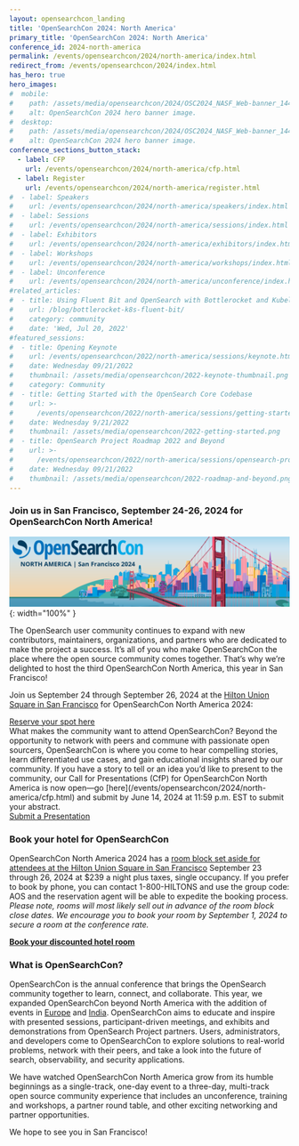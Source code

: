 ```yaml
---
layout: opensearchcon_landing
title: 'OpenSearchCon 2024: North America'
primary_title: 'OpenSearchCon 2024: North America'
conference_id: 2024-north-america
permalink: /events/opensearchcon/2024/north-america/index.html
redirect_from: /events/opensearchcon/2024/index.html
has_hero: true
hero_images:
#  mobile:
#    path: /assets/media/opensearchcon/2024/OSC2024_NASF_Web-banner_1440x360.png
#    alt: OpenSearchCon 2024 hero banner image.
#  desktop:
#    path: /assets/media/opensearchcon/2024/OSC2024_NASF_Web-banner_1440x360.png
#    alt: OpenSearchCon 2024 hero banner image.
conference_sections_button_stack:
  - label: CFP
    url: /events/opensearchcon/2024/north-america/cfp.html
  - label: Register
    url: /events/opensearchcon/2024/north-america/register.html
#  - label: Speakers
#    url: /events/opensearchcon/2024/north-america/speakers/index.html
#  - label: Sessions 
#    url: /events/opensearchcon/2024/north-america/sessions/index.html
#  - label: Exhibitors
#    url: /events/opensearchcon/2024/north-america/exhibitors/index.html
#  - label: Workshops
#    url: /events/opensearchcon/2024/north-america/workshops/index.html
#  - label: Unconference
#    url: /events/opensearchcon/2024/north-america/unconference/index.html
#related_articles:
#  - title: Using Fluent Bit and OpenSearch with Bottlerocket and Kubelet logs
#    url: /blog/bottlerocket-k8s-fluent-bit/
#    category: community
#    date: 'Wed, Jul 20, 2022'
#featured_sessions:
#  - title: Opening Keynote
#    url: /events/opensearchcon/2022/north-america/sessions/keynote.html
#    date: Wednesday 09/21/2022
#    thumbnail: /assets/media/opensearchcon/2022-keynote-thumbnail.png
#    category: Community
#  - title: Getting Started with the OpenSearch Core Codebase
#    url: >-
#      /events/opensearchcon/2022/north-america/sessions/getting-started-with-opensearch-core-codebase.html
#    date: Wednesday 9/21/2022
#    thumbnail: /assets/media/opensearchcon/2022-getting-started.png
#  - title: OpenSearch Project Roadmap 2022 and Beyond
#    url: >-
#      /events/opensearchcon/2022/north-america/sessions/opensearch-project-roadmap-2022-and-beyond.html
#    date: Wednesday 09/21/2022
#    thumbnail: /assets/media/opensearchcon/2022-roadmap-and-beyond.png
---
```


### **Join us in San Francisco, September 24-26, 2024 for OpenSearchCon North America!**
![](/assets/media/opensearchcon/2024/OSC2024_NASF_Web-banner_1440x360.png ){: width="100%" }

The OpenSearch user community continues to expand with new contributors, maintainers, organizations, and partners who are dedicated to make the project a success. It’s all of you who make OpenSearchCon the place where the open source community comes together. That’s why we’re delighted to host the third OpenSearchCon North America, this year in San Francisco!

Join us  September 24 through  September 26, 2024 at the [Hilton Union Square in San Francisco](https://www.hilton.com/en/hotels/sfofhhh-hilton-san-francisco-union-square/) for OpenSearchCon North America 2024:

<div class="redesign-button-pair--wrapper">
            <div class="redesign-button--wrapper redesign-button--wrapper__text-only__dark">
                <a href="/events/opensearchcon/2024/north-america/register.html" class="redesign-button--anchor">
                    Reserve your spot here
                </a>
            </div>
</div>
What makes the community want to attend OpenSearchCon? Beyond the opportunity to network with peers and commune with passionate open sourcers, OpenSearchCon is where you come to hear compelling stories, learn differentiated use cases, and gain educational insights shared by our community. If you have a story to tell or an idea you’d like to present to the community, our Call for Presentations (CfP) for OpenSearchCon North America is now open—go [here](/events/opensearchcon/2024/north-america/cfp.html) and submit by June 14, 2024 at 11:59 p.m. EST to submit your abstract.

<div class="redesign-button-pair--wrapper">
            <div class="redesign-button--wrapper redesign-button--wrapper__text-only__dark">
                <a href="/events/opensearchcon/2024/north-america/cfp.html" class="redesign-button--anchor">
                    Submit a Presentation
                </a>
            </div>
</div>


### Book your hotel for OpenSearchCon

OpenSearchCon North America 2024 has a [room block set aside for attendees at the Hilton Union Square in San Francisco](https://book.passkey.com/e/50823627) September 23 through 26, 2024 at $239 a night plus taxes, single occupancy. If you prefer to book by phone, you can contact 1-800-HILTONS and use the group code: AOS and the reservation agent will be able to expedite the booking process. *Please note, rooms will most likely sell out in advance of the room block close dates. We encourage you to book your room by September 1, 2024 to secure a room at the conference rate.*

**[Book your discounted hotel room](https://book.passkey.com/e/50823627)**


### What is OpenSearchCon?

OpenSearchCon is the annual conference that brings the OpenSearch community together to learn, connect, and collaborate. This year, we expanded OpenSearchCon beyond North America with the addition of events in [Europe](https://opensearch.org/events/opensearchcon/2024/europe/index.html) and [India](https://opensearch.org/events/opensearchcon/2024/india/index.html). OpenSearchCon aims to educate and inspire with presented sessions, participant-driven meetings, and exhibits and demonstrations from OpenSearch Project partners. Users, administrators, and developers come to OpenSearchCon to explore solutions to real-world problems, network with their peers, and take a look into the future of search, observability, and security applications.

We have watched OpenSearchCon North America grow from its humble beginnings as a single-track, one-day event to a three-day, multi-track open source community experience that includes an unconference, training and workshops, a partner round table, and other exciting networking and partner opportunities.

We hope to see  you in San Francisco!













